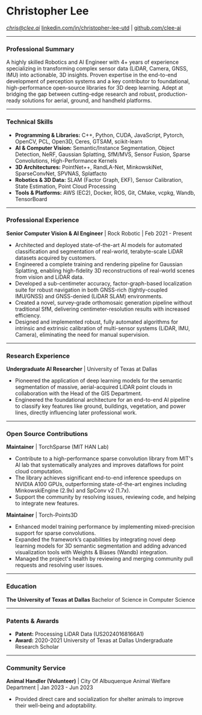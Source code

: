 # Christopher Lee

*chris@clee.ai*
[linkedin.com/in/christopher-lee-utd](https://www.linkedin.com/in/christopher-lee-utd) | [github.com/clee-ai](https://github.com/clee-ai)

---

### Professional Summary
A highly skilled Robotics and AI Engineer with 4+ years of experience specializing in transforming complex sensor data (LiDAR, Camera, GNSS, IMU) into actionable, 3D insights. Proven expertise in the end-to-end development of perception systems and a key contributor to foundational, high-performance open-source libraries for 3D deep learning. Adept at bridging the gap between cutting-edge research and robust, production-ready solutions for aerial, ground, and handheld platforms.

---

### Technical Skills
* **Programming & Libraries:** C++, Python, CUDA, JavaScript, Pytorch, OpenCV, PCL, Open3D, Ceres, GTSAM, scikit-learn
* **AI & Computer Vision:** Semantic/Instance Segmentation, Object Detection, NeRF, Gaussian Splatting, SfM/MVS, Sensor Fusion, Sparse Convolutions, High-Performance Kernels
* **3D Architectures:** PointNet++, RandLA-Net, MinkowskiNet, SparseConvNet, SPVNAS, Splatfacto
* **Robotics & 3D Data:** SLAM (Factor Graph, EKF), Sensor Calibration, State Estimation, Point Cloud Processing
* **Tools & Platforms:** AWS (EC2), Docker, ROS, Git, CMake, vcpkg, Wandb, TensorBoard

---

### Professional Experience

**Senior Computer Vision & AI Engineer** | Rock Robotic | Feb 2021 - Present
* Architected and deployed state-of-the-art AI models for automated classification and segmentation of real-world, terabyte-scale LiDAR datasets acquired by customers.
* Engineered a complete training and rendering pipeline for Gaussian Splatting, enabling high-fidelity 3D reconstructions of real-world scenes from vision and LiDAR data.
* Developed a sub-centimeter accuracy, factor-graph-based localization suite for robust navigation in both GNSS-rich (tightly-coupled IMU/GNSS) and GNSS-denied (LiDAR SLAM) environments.
* Created a novel, survey-grade orthomosaic generation pipeline without traditional SfM, delivering centimeter-resolution results with increased efficiency.
* Designed and implemented robust, fully automated algorithms for intrinsic and extrinsic calibration of multi-sensor systems (LiDAR, IMU, Camera), eliminating the need for manual supervision.

---

### Research Experience

**Undergraduate AI Researcher** | University of Texas at Dallas
* Pioneered the application of deep learning models for the semantic segmentation of massive, aerial-acquired LiDAR point clouds in collaboration with the Head of the GIS Department.
* Engineered the foundational architecture for an end-to-end AI pipeline to classify key features like ground, buildings, vegetation, and power lines, directly influencing later professional work.

---

### Open Source Contributions

**Maintainer** | TorchSparse (MIT HAN Lab)
* Contribute to a high-performance sparse convolution library from MIT's AI lab that systematically analyzes and improves dataflows for point cloud computation.
* The library achieves significant end-to-end inference speedups on NVIDIA A100 GPUs, outperforming state-of-the-art engines including MinkowskiEngine (2.9x) and SpConv v2 (1.7x).
* Support the community by resolving issues, reviewing code, and helping to integrate new features.

**Maintainer** | Torch-Points3D
* Enhanced model training performance by implementing mixed-precision support for sparse convolutions.
* Expanded the framework’s capabilities by integrating novel deep learning models for 3D semantic segmentation and adding advanced visualization tools with Weights & Biases (Wandb) integration.
* Managed the project's health by reviewing and merging community pull requests and resolving user issues.

---

### Education

**The University of Texas at Dallas**
Bachelor of Science in Computer Science

---

### Patents & Awards

* **Patent:** Processing LiDAR Data (US20240168166A1)
* **Award:** 2020-2021 University of Texas at Dallas Undergraduate Research Scholar

---

### Community Service

**Animal Handler (Volunteer)** | City Of Albuquerque Animal Welfare Department | Jan 2023 - Jun 2023
* Provided direct care and socialization for shelter animals to improve their well-being and adoptability.

